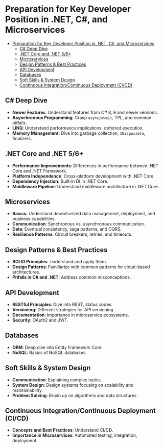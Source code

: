 

# Preparation for Key Developer Position in .NET, C#, and Microservices

- [Preparation for Key Developer Position in .NET, C#, and Microservices](#preparation-for-key-developer-position-in-net-c-and-microservices)
  - [C# Deep Dive](#c-deep-dive)
  - [.NET Core and .NET 5/6+](#net-core-and-net-56)
  - [Microservices ](#microservices-)
  - [Design Patterns \& Best Practices ](#design-patterns--best-practices-)
  - [API Development ](#api-development-)
  - [Databases ](#databases-)
  - [Soft Skills \& System Design ](#soft-skills--system-design-)
  - [Continuous Integration/Continuous Deployment (CI/CD) ](#continuous-integrationcontinuous-deployment-cicd-)

## C# Deep Dive
- **Newer Features**: Understand features from C# 8, 9 and newer versions.
- **Asynchronous Programming**: Grasp `async/await`, TPL, and common pitfalls.
- **LINQ**: Understand performance implications, deferred execution.
- **Memory Management**: Dive into garbage collection, `IDisposable`, finalizers.

## .NET Core and .NET 5/6+
- **Performance Improvements**: Differences in performance between .NET Core and .NET Framework.
- **Platform Independence**: Cross-platform development with .NET Core.
- **Dependency Injection**: Built-in DI in .NET Core.
- **Middleware Pipeline**: Understand middleware architecture in .NET Core.

## Microservices <a name="microservices"></a>
- **Basics**: Understand decentralized data management, deployment, and business capabilities.
- **Communication**: Synchronous vs. asynchronous communication.
- **Data**: Eventual consistency, saga patterns, and CQRS.
- **Resilience Patterns**: Circuit breakers, retries, and timeouts.

## Design Patterns & Best Practices <a name="design-patterns--best-practices"></a>
- **SOLID Principles**: Understand and apply them.
- **Design Patterns**: Familiarize with common patterns for cloud-based architectures.
- **Pitfalls in C# and .NET**: Address common misconceptions.

## API Development <a name="api-development"></a>
- **RESTful Principles**: Dive into REST, status codes.
- **Versioning**: Different strategies for API versioning.
- **Documentation**: Importance in microservice ecosystems.
- **Security**: OAuth2 and JWT.

## Databases <a name="databases"></a>
- **ORM**: Deep dive into Entity Framework Core.
- **NoSQL**: Basics of NoSQL databases.

## Soft Skills & System Design <a name="soft-skills--system-design"></a>
- **Communication**: Explaining complex topics.
- **System Design**: Design systems focusing on scalability and maintainability.
- **Problem Solving**: Brush up on algorithms and data structures.

## Continuous Integration/Continuous Deployment (CI/CD) <a name="cicd"></a>
- **Concepts and Best Practices**: Understand CI/CD.
- **Importance in Microservices**: Automated testing, integration, deployment.



[def]: #cicd